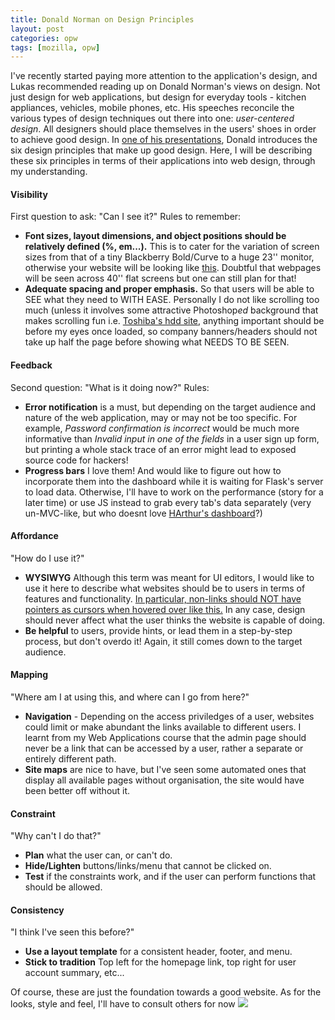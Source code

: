```yaml
---
title: Donald Norman on Design Principles
layout: post
categories: opw
tags: [mozilla, opw]
---
```

I've recently started paying more attention to the application's design, and Lukas recommended reading up on Donald Norman's views on design. Not just design for web applications, but design for everyday tools - kitchen appliances, vehicles, mobile phones, etc. His speeches reconcile the various types of design techniques out there into one: *user-centered design*. All designers should place themselves in the users' shoes in order to achieve good design. In [one of his presentations](http://www.slideshare.net/gelvan/design-principles), Donald introduces the six design principles that make up good design. Here, I will be describing these six principles in terms of their applications into web design, through my understanding.

#### Visibility
First question to ask: "Can I see it?"
Rules to remember: 
* **Font sizes, layout dimensions, and object positions should be relatively defined (%, em...).** This is to cater for the variation of screen sizes from that of a tiny Blackberry Bold/Curve to a huge 23'' monitor, otherwise your website will be looking like [this](http://www.universalrestaurant.com/home.html). Doubtful that webpages will be seen across 40'' flat screens but one can still plan for that! 
* **Adequate spacing and proper emphasis.** So that users will be able to SEE what they need to WITH EASE. Personally I do not like scrolling too much (unless it involves some attractive Photoshop*ed* background that makes scrolling fun i.e. [Toshiba's hdd site](http://www.canviohdd.com/), anything important should be before my eyes once loaded, so company banners/headers should not take up half the page before showing what NEEDS TO BE SEEN.

#### Feedback
Second question: "What is it doing now?"
Rules:
* **Error notification** is a must, but depending on the target audience and nature of the web application, may or may not be too specific. For example, *Password confirmation is incorrect* would be much more informative than *Invalid input in one of the fields* in a user sign up form, but printing a whole stack trace of an error might lead to exposed source code for hackers!
* **Progress bars** I love them! And would like to figure out how to incorporate them into the dashboard while it is waiting for Flask's server to load data. Otherwise, I'll have to work on the performance (story for a later time) or use JS instead to grab every tab's data separately (very un-MVC-like, but who doesnt love [HArthur's dashboard](http://harthur.github.com/bugzilla-todos/?email=xxx@example.com)?)

#### Affordance
"How do I use it?"
* **WYSIWYG** Although this term was meant for UI editors, I would like to use it here to describe what websites should be to users in terms of features and functionality. [In particular, non-links should NOT have pointers as cursors when hovered over like this.]() In any case, design should never affect what the user thinks the website is capable of doing.
* **Be helpful** to users, provide hints, or lead them in a step-by-step process, but don't overdo it! Again, it still comes down to the target audience.

#### Mapping
"Where am I at using this, and where can I go from here?"
* **Navigation** - Depending on the access priviledges of a user, websites could limit or make abundant the links available to different users. I learnt from my Web Applications course that the admin page should never be a link that can be accessed by a user, rather a separate or entirely different path.
* **Site maps** are nice to have, but I've seen some automated ones that display all available pages without organisation, the site would have been better off without it.

#### Constraint
"Why can't I do that?"
* **Plan** what the user can, or can't do. 
* **Hide/Lighten** buttons/links/menu that cannot be clicked on.
* **Test** if the constraints work, and if the user can perform functions that should be allowed.

#### Consistency
"I think I've seen this before?"
* **Use a layout template** for a consistent header, footer, and menu. 
* **Stick to tradition** Top left for the homepage link, top right for user account summary, etc...

Of course, these are just the foundation towards a good website. As for the looks, style and feel, I'll have to consult others for now ![](http://www.pic4ever.com/images/grouphug.gif)
